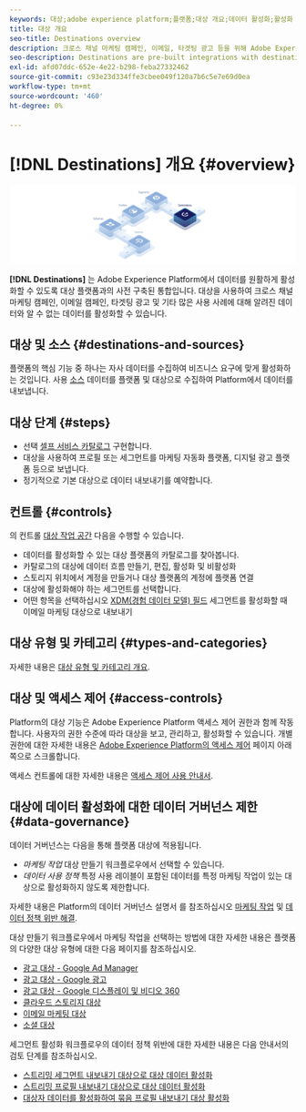 ```yaml
---
keywords: 대상;adobe experience platform;플랫폼;대상 개요;데이터 활성화;활성화
title: 대상 개요
seo-title: Destinations overview
description: 크로스 채널 마케팅 캠페인, 이메일, 타겟팅 광고 등을 위해 Adobe Experience Platform 데이터를 대상으로 활성화하는 방법을 알아봅니다.
seo-description: Destinations are pre-built integrations with destination platforms that allow for the seamless activation of data from Adobe Experience Platform. You can use Destinations in the Adobe Experience Platform to activate your known and unknown data for cross-channel marketing campaigns, email campaigns, targeted advertising, and many other use cases.
exl-id: afd07ddc-652e-4e22-b298-feba27332462
source-git-commit: c93e23d334ffe3cbee049f120a7b6c5e7e69d0ea
workflow-type: tm+mt
source-wordcount: '460'
ht-degree: 0%

---
```


# [!DNL Destinations] 개요 {#overview}

![대상 개요 배너](./assets/overview/destinations-overview-banner.png)

**[!DNL Destinations]** 는 Adobe Experience Platform에서 데이터를 원활하게 활성화할 수 있도록 대상 플랫폼과의 사전 구축된 통합입니다. 대상을 사용하여 크로스 채널 마케팅 캠페인, 이메일 캠페인, 타겟팅 광고 및 기타 많은 사용 사례에 대해 알려진 데이터와 알 수 없는 데이터를 활성화할 수 있습니다.

## 대상 및 소스 {#destinations-and-sources}

플랫폼의 핵심 기능 중 하나는 자사 데이터를 수집하여 비즈니스 요구에 맞게 활성화하는 것입니다. 사용 [소스](../sources/home.md) 데이터를 플랫폼 및 대상으로 수집하여 Platform에서 데이터를 내보냅니다.

## 대상 단계 {#steps}

* 선택 [셀프 서비스 카탈로그](./catalog/overview.md) 구현합니다.
* 대상을 사용하여 프로필 또는 세그먼트를 마케팅 자동화 플랫폼, 디지털 광고 플랫폼 등으로 보냅니다.
* 정기적으로 기본 대상으로 데이터 내보내기를 예약합니다.

## 컨트롤 {#controls}

의 컨트롤 [대상 작업 공간](./ui/destinations-workspace.md) 다음을 수행할 수 있습니다.

* 데이터를 활성화할 수 있는 대상 플랫폼의 카탈로그를 찾아봅니다.
* 카탈로그의 대상에 데이터 흐름 만들기, 편집, 활성화 및 비활성화
* 스토리지 위치에서 계정을 만들거나 대상 플랫폼의 계정에 플랫폼 연결
* 대상에 활성화해야 하는 세그먼트를 선택합니다.
* 어떤 항목을 선택하십시오 [XDM(경험 데이터 모델) 필드](../xdm/home.md) 세그먼트를 활성화할 때 이메일 마케팅 대상으로 내보내기

## 대상 유형 및 카테고리 {#types-and-categories}

자세한 내용은 [대상 유형 및 카테고리 개요](./destination-types.md).

## 대상 및 액세스 제어 {#access-controls}

Platform의 대상 기능은 Adobe Experience Platform 액세스 제어 권한과 함께 작동합니다. 사용자의 권한 수준에 따라 대상을 보고, 관리하고, 활성화할 수 있습니다. 개별 권한에 대한 자세한 내용은 [Adobe Experience Platform의 액세스 제어](../access-control/home.md) 페이지 아래쪽으로 스크롤합니다.

액세스 컨트롤에 대한 자세한 내용은 [액세스 제어 사용 안내서](../access-control/ui/overview.md).

## 대상에 데이터 활성화에 대한 데이터 거버넌스 제한 {#data-governance}

데이터 거버넌스는 다음을 통해 플랫폼 대상에 적용됩니다.

* *마케팅 작업* 대상 만들기 워크플로우에서 선택할 수 있습니다.
* *데이터 사용 정책* 특정 사용 레이블이 포함된 데이터를 특정 마케팅 작업이 있는 대상으로 활성화하지 않도록 제한합니다.

자세한 내용은 Platform의 데이터 거버넌스 설명서 를 참조하십시오 [마케팅 작업](../data-governance/policies/overview.md) 및 [데이터 정책 위반 해결](../data-governance/enforcement/auto-enforcement.md).

대상 만들기 워크플로우에서 마케팅 작업을 선택하는 방법에 대한 자세한 내용은 플랫폼의 다양한 대상 유형에 대한 다음 페이지를 참조하십시오.

* [광고 대상 - Google Ad Manager ](./catalog/advertising/google-ad-manager.md)
* [광고 대상 - Google 광고](./catalog/advertising/google-ads-destination.md)
* [광고 대상 - Google 디스플레이 및 비디오 360 ](./catalog/advertising/google-dv360.md)
* [클라우드 스토리지 대상](./catalog/cloud-storage/overview.md)
* [이메일 마케팅 대상](./catalog/email-marketing/overview.md)
* [소셜 대상](./catalog/social/overview.md)

세그먼트 활성화 워크플로우의 데이터 정책 위반에 대한 자세한 내용은 다음 안내서의 검토 단계를 참조하십시오.

* [스트리밍 세그먼트 내보내기 대상으로 대상 데이터 활성화](./ui/activate-segment-streaming-destinations.md#review)
* [스트리밍 프로필 내보내기 대상으로 대상 데이터 활성화](./ui/activate-streaming-profile-destinations.md#review)
* [대상자 데이터를 활성화하여 묶음 프로필 내보내기 대상 활성화](./ui/activate-batch-profile-destinations.md#review)
